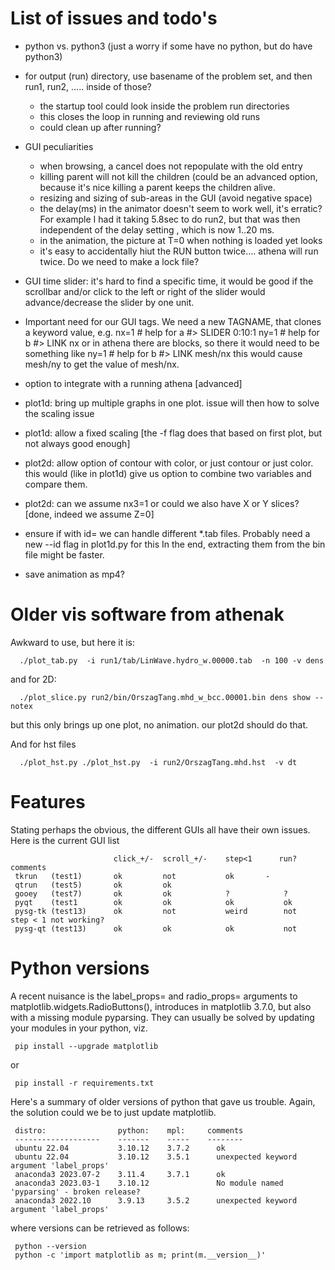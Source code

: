 # List of issues and todo's

- python vs. python3 (just a worry if some have no python, but do have python3)


- for output (run) directory, use basename of the problem set, and then run1, run2, ..... inside of those?
  - the startup tool could look inside the problem run directories
  - this closes the loop in running and reviewing old runs
  - could clean up after running?

- GUI peculiarities
  - when browsing, a cancel does not repopulate with the old entry
  - killing parent will not kill the children (could be an advanced option,
    because it's nice killing a parent keeps the children alive.
  - resizing and sizing of sub-areas in the GUI (avoid negative space)
  - the delay(ms) in the animator doesn't seem to work well, it's erratic?
    For example I had it taking 5.8sec to do run2, but that was then
    independent of the delay setting , which is now 1..20 ms.
  - in the animation, the picture at T=0 when nothing is loaded yet looks
  - it's easy to accidentally hiut the RUN button twice.... athena will run twice. Do
    we need to make a lock file?

- GUI time slider:  it's hard to find a specific time, it would be good if the scrollbar
  and/or click to the left or right of the slider would advance/decrease the slider by
  one unit. 

- Important need for our GUI tags.   We need a new TAGNAME, that clones a keyword value, e.g.
       nx=1   # help for a    #>   SLIDER 0:10:1
       ny=1   # help for b    #>   LINK nx
  or in athena there are blocks, so there it would need to be something like
       ny=1   # help for b    #>   LINK mesh/nx
  this would cause mesh/ny to get the value of mesh/nx.


- option to integrate with a running athena [advanced]

- plot1d:  bring up multiple graphs in one plot.  issue will then how to solve the scaling issue

- plot1d:  allow a fixed scaling [the -f flag does that based on first plot, but not always good enough]

- plot2d:  allow option of contour with color, or just contour or just color. this would
  (like in plot1d) give us option to combine two variables and compare them.

- plot2d:  can we assume nx3=1 or could we also have X or Y slices? [done, indeed we assume Z=0]

- ensure if with id= we can handle different *.tab files. Probably need a new --id flag in plot1d.py for this
  In the end, extracting them from the bin file might be faster.
  
- save animation as mp4? 
  

# Older vis software from athenak

Awkward to use, but here it is:

      ./plot_tab.py  -i run1/tab/LinWave.hydro_w.00000.tab  -n 100 -v dens

and for 2D:

      ./plot_slice.py run2/bin/OrszagTang.mhd_w_bcc.00001.bin dens show --notex

but this only brings up one plot, no animation. our plot2d should do that.

And for hst files

      ./plot_hst.py ./plot_hst.py  -i run2/OrszagTang.mhd.hst  -v dt


# Features

Stating perhaps the obvious, the different GUIs all have their own issues. Here is the current GUI list

                           click_+/-  scroll_+/-    step<1      run?     comments
     tkrun   (test1)       ok         not           ok		 -
     qtrun   (test5)       ok         ok  
     gooey   (test7)       ok         ok            ?            ?
     pyqt    (test1        ok         ok            ok           ok
     pysg-tk (test13)      ok         not           weird        not     step < 1 not working?
     pysg-qt (test13)      ok         ok            ok           not
 


# Python versions

A recent nuisance is the label_props= and radio_props= arguments to
matplotlib.widgets.RadioButtons(), introduces in matplotlib 3.7.0, but
also with a missing module pyparsing. They can usually be solved by
updating your modules in your python, viz.

     pip install --upgrade matplotlib

or

     pip install -r requirements.txt
     
Here's a summary of older versions of python that gave us trouble. Again, the solution
could we be to just update matplotlib.

     distro:                python:    mpl:     comments
     -------------------    -------    -----    --------
     ubuntu 22.04           3.10.12    3.7.2      ok
     ubuntu 22.04           3.10.12    3.5.1      unexpected keyword argument 'label_props'
     anaconda3 2023.07-2    3.11.4     3.7.1      ok
     anaconda3 2023.03-1    3.10.12               No module named 'pyparsing' - broken release?
     anaconda3 2022.10      3.9.13     3.5.2      unexpected keyword argument 'label_props'

where versions can be retrieved as follows:

     python --version
     python -c 'import matplotlib as m; print(m.__version__)'

